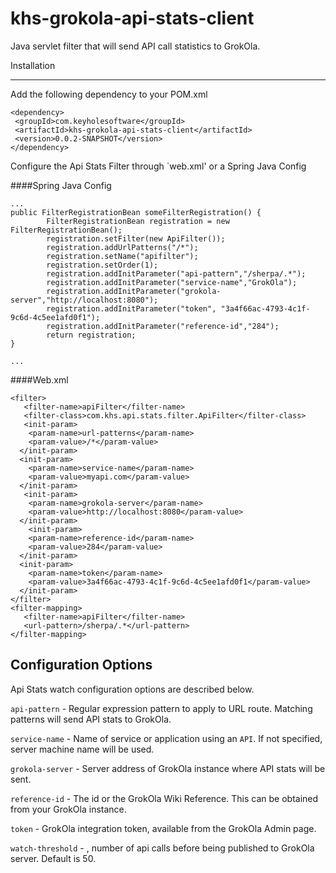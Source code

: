 # khs-grokola-api-stats-client

Java servlet filter that will send API call statistics to GrokOla. 

Installation
____________
Add the following dependency to your POM.xml 

	<dependency>
	 <groupId>com.keyholesoftware</groupId>
	 <artifactId>khs-grokola-api-stats-client</artifactId>
	 <version>0.0.2-SNAPSHOT</version>
	</dependency>
	
Configure the Api Stats Filter through `web.xml' or a Spring Java Config

####Spring Java Config 

	...
	public FilterRegistrationBean someFilterRegistration() {
		    FilterRegistrationBean registration = new FilterRegistrationBean();
		    registration.setFilter(new ApiFilter());
		    registration.addUrlPatterns("/*");
		    registration.setName("apifilter");
		    registration.setOrder(1);
		    registration.addInitParameter("api-pattern","/sherpa/.*");
	    	registration.addInitParameter("service-name","GrokOla");
	    	registration.addInitParameter("grokola-server","http://localhost:8080");
	    	registration.addInitParameter("token", "3a4f66ac-4793-4c1f-9c6d-4c5ee1afd0f1");
	    	registration.addInitParameter("reference-id","284");
		    return registration;
	} 
	
	...

####Web.xml


	<filter> 
	   <filter-name>apiFilter</filter-name>
	   <filter-class>com.khs.api.stats.filter.ApiFilter</filter-class>    
	   <init-param>
	    <param-name>url-patterns</param-name>
	    <param-value>/*</param-value>
	  </init-param>
	  <init-param>
	    <param-name>service-name</param-name>
	    <param-value>myapi.com</param-value>
	  </init-param> 
	   <init-param>
	    <param-name>grokola-server</param-name>
	    <param-value>http://localhost:8080</param-value>
	  </init-param>
	    <init-param>
	    <param-name>reference-id</param-name>
	    <param-value>284</param-value>
	  </init-param>
	  <init-param>
	    <param-name>token</param-name>
	    <param-value>3a4f66ac-4793-4c1f-9c6d-4c5ee1afd0f1</param-value>
	  </init-param>
	</filter> 
	<filter-mapping> 
	   <filter-name>apiFilter</filter-name>
	   <url-pattern>/sherpa/.*</url-pattern> 
	</filter-mapping> 

Configuration Options
---------------------
Api Stats watch configuration options are described below.

`api-pattern` - Regular expression pattern to apply to URL route. Matching patterns will send API stats to GrokOla.

`service-name` - Name of service or application using an `API`. If not specified, server machine name will be used.

`grokola-server` - Server address of GrokOla instance where API stats will be sent.

`reference-id` - The id or the GrokOla Wiki Reference. This can be obtained from your GrokOla instance.

`token` - GrokOla integration token, available from the GrokOla Admin page.

`watch-threshold` - <OPTIONAL>, number of api calls before being published to GrokOla server. Default is 50. 



